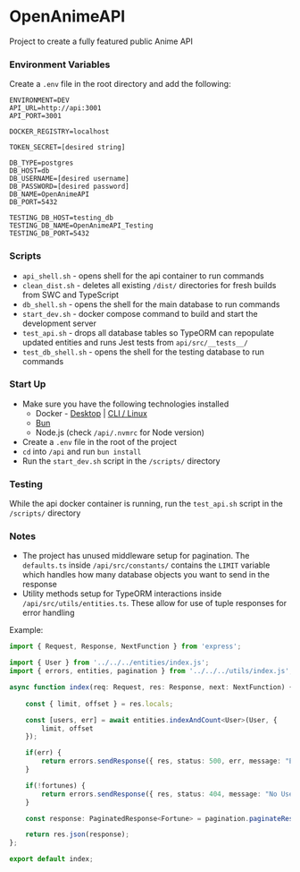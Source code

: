 # OpenAnimeAPI
Project to create a fully featured public Anime API

### Environment Variables

Create a `.env` file in the root directory and add the following:

```
ENVIRONMENT=DEV
API_URL=http://api:3001
API_PORT=3001

DOCKER_REGISTRY=localhost

TOKEN_SECRET=[desired string]

DB_TYPE=postgres
DB_HOST=db
DB_USERNAME=[desired username]
DB_PASSWORD=[desired password]
DB_NAME=OpenAnimeAPI
DB_PORT=5432

TESTING_DB_HOST=testing_db
TESTING_DB_NAME=OpenAnimeAPI_Testing
TESTING_DB_PORT=5432
```

### Scripts

* `api_shell.sh` - opens shell for the api container to run commands
* `clean_dist.sh` - deletes all existing `/dist/` directories for fresh builds from SWC and TypeScript
* `db_shell.sh` - opens the shell for the main database to run commands
* `start_dev.sh` - docker compose command to build and start the development server
* `test_api.sh` - drops all database tables so TypeORM can repopulate updated entities and runs Jest tests from `api/src/__tests__/`
* `test_db_shell.sh` - opens the shell for the testing database to run commands

### Start Up

- Make sure you have the following technologies installed
    - Docker - [Desktop](https://www.docker.com/products/docker-desktop/) | [CLI / Linux](https://docs.docker.com/engine/install/ubuntu/)
    - [Bun](https://bun.sh/docs/installation)
    - Node.js (check `/api/.nvmrc` for Node version)
- Create a `.env` file in the root of the project
- `cd` into `/api` and run `bun install`
- Run the `start_dev.sh` script in the `/scripts/` directory

### Testing

While the api docker container is running, run the `test_api.sh` script in the `/scripts/` directory

### Notes

- The project has unused middleware setup for pagination. The `defaults.ts` inside `/api/src/constants/` contains 
the `LIMIT` variable which handles how many database objects you want to send in the response
- Utility methods setup for TypeORM interactions inside `/api/src/utils/entities.ts`. These allow for use of tuple responses for error handling

Example:
```typescript
import { Request, Response, NextFunction } from 'express';

import { User } from '../../../entities/index.js';
import { errors, entities, pagination } from '../../../utils/index.js';

async function index(req: Request, res: Response, next: NextFunction) {
    
    const { limit, offset } = res.locals;

    const [users, err] = await entities.indexAndCount<User>(User, {
        limit, offset
    });

    if(err) {
        return errors.sendResponse({ res, status: 500, err, message: "Error finding Users" });
    }

    if(!fortunes) {
        return errors.sendResponse({ res, status: 404, message: "No Users found" });
    }

    const response: PaginatedResponse<Fortune> = pagination.paginateResponse<Fortune>(req, res, fortunes);

    return res.json(response);
};

export default index;
```